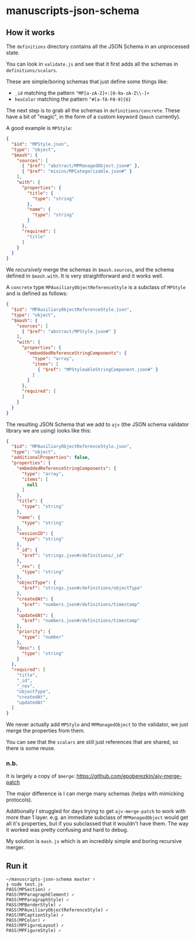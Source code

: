 # manuscripts-json-schema

## How it works

The `definitions` directory contains all the JSON Schema in an unprocessed
state.

You can look in `validate.js` and see that it first adds all the schemas in
`definitions/scalars`.

These are simple/boring schemas that just define some things like:

- `_id` matching the pattern `^MP[a-zA-Z]+:[0-9a-zA-Z\\-]+`
- `hexColor` matching the pattern `^#[a-fA-F0-9]{6}`

The next step is to grab all the schemas in `definitions/concrete`. These have a
bit of "magic", in the form of a custom keyword (`$mash` currently).

A good example is `MPStyle`:
```json
{
  "$id": "MPStyle.json",
  "type": "object",
  "$mash": {
    "sources": [
      { "$ref": "abstract/MPManagedObject.json#" },
      { "$ref": "mixins/MPCategorizable.json#" }
    ],
    "with": {
      "properties": {
        "title": {
          "type": "string"
        },
        "name": {
          "type": "string"
        }
      },
      "required": [
        "title"
      ]
    }
  }
}
```

We _recursively_ merge the schemas in `$mash.sources`, and the
schema defined in `$mash.with`. It is very straightforward and it works well.

A `concrete` type `MPAuxiliaryObjectReferenceStyle` is a subclass of `MPStyle`
and is defined as follows:
```json
{
  "$id": "MPAuxiliaryObjectReferenceStyle.json",
  "type": "object",
  "$mash": {
    "sources": [
      { "$ref": "abstract/MPStyle.json#" }
    ],
    "with": {
      "properties": {
        "embeddedReferenceStringComponents": {
          "type": "array",
          "items": [
            { "$ref": "MPStyleableStringComponent.json#" }
          ]
        }
      },
      "required": [
      ]
    }
  }
}
```

The resulting JSON Schema that we add to `ajv` (the JSON schema validator
library we are using) looks like this:
```json
{
  "$id": "MPAuxiliaryObjectReferenceStyle.json",
  "type": "object",
  "additionalProperties": false,
  "properties": {
    "embeddedReferenceStringComponents": {
      "type": "array",
      "items": [
        null
      ]
    },
    "title": {
      "type": "string"
    },
    "name": {
      "type": "string"
    },
    "sessionID": {
      "type": "string"
    },
    "_id": {
      "$ref": "strings.json#/definitions/_id"
    },
    "_rev": {
      "type": "string"
    },
    "objectType": {
      "$ref": "strings.json#/definitions/objectType"
    },
    "createdAt": {
      "$ref": "numbers.json#/definitions/timestamp"
    },
    "updatedAt": {
      "$ref": "numbers.json#/definitions/timestamp"
    },
    "priority": {
      "type": "number"
    },
    "desc": {
      "type": "string"
    }
  },
  "required": [
    "title",
    "_id",
    "_rev",
    "objectType",
    "createdAt",
    "updatedAt"
  ]
}
```

We never actually add `MPStyle` and `MPManagedObject` to the validator, we just
merge the properties from them.

You can see that the `scalars` are still just references that are shared, so
there is some reuse.

### n.b.

It is largely a copy of `$merge`: https://github.com/epoberezkin/ajv-merge-patch

The major difference is I can merge many schemas (helps with mimicking protocols).

Additionally I struggled for days trying to get `ajv-merge-patch` to work with
more than 1 layer. e.g. an immediate subclass of `MPManagedObject` would get
all it's properties, but if you subclassed that it wouldn't have them. The way
it worked was pretty confusing and hard to debug.

My solution is `mash.js` which is an incredibly simple and boring recursive
merger.

## Run it

```
~/manuscripts-json-schema master ⇡
❯ node test.js
PASS(MPSection) ✓
PASS(MPParagraphElement) ✓
PASS(MPParagraphStyle) ✓
PASS(MPBorderStyle) ✓
PASS(MPAuxiliaryObjectReferenceStyle) ✓
PASS(MPCaptionStyle) ✓
PASS(MPColor) ✓
PASS(MPFigureLayout) ✓
PASS(MPFigureStyle) ✓
```
